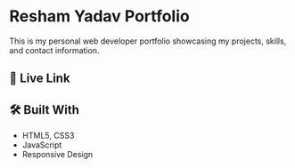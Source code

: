# Resham Yadav Portfolio

This is my personal web developer portfolio showcasing my projects, skills, and contact information.

## 🔗 Live Link


## 🛠️ Built With
- HTML5, CSS3
- JavaScript
- Responsive Design
